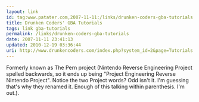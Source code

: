 ```yaml
---
layout: link
id: tag:www.patater.com,2007-11-11:/links/drunken-coders-gba-tutorials
title: Drunken Coders' GBA Tutorials
tags: link gba-tutorials
permalink: /links/drunken-coders-gba-tutorials
date: 2007-11-11 23:41:13
updated: 2010-12-19 03:36:44
uri: http://www.drunkencoders.com/index.php?system_id=2&page=Tutorials
---
```

Formerly known as The Pern project (Nintendo Reverse Engineering Project
spelled backwards, so it ends up being "Project Engineering Reverse Nintendo
Project". Notice the two Project words? Odd isn't it. I'm guessing that's why
they renamed it. Enough of this talking within parenthesis. I'm out.).
